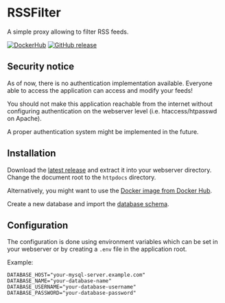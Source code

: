 # RSSFilter

A simple proxy allowing to filter RSS feeds.

[![DockerHub](https://img.shields.io/badge/download-DockerHub-blue?logo=docker)](https://hub.docker.com/r/programie/rssfilter)
[![GitHub release](https://img.shields.io/github/v/release/Programie/RSSFilter)](https://github.com/Programie/RSSFilter/releases/latest)

## Security notice

As of now, there is no authentication implementation available. Everyone able to access the application can access and modify your feeds!

You should not make this application reachable from the internet without configuring authentication on the webserver level (i.e. htaccess/htpasswd on Apache).

A proper authentication system might be implemented in the future.

## Installation

Download the [latest release](https://github.com/Programie/RSSFilter/releases/latest) and extract it into your webserver directory. Change the document root to the `httpdocs` directory.

Alternatively, you might want to use the [Docker image from Docker Hub](https://hub.docker.com/r/programie/rssfilter).

Create a new database and import the [database schema](database.sql).

## Configuration

The configuration is done using environment variables which can be set in your webserver or by creating a `.env` file in the application root.

Example:

```dotenv
DATABASE_HOST="your-mysql-server.example.com"
DATABASE_NAME="your-database-name"
DATABASE_USERNAME="your-database-username"
DATABASE_PASSWORD="your-database-password"
```